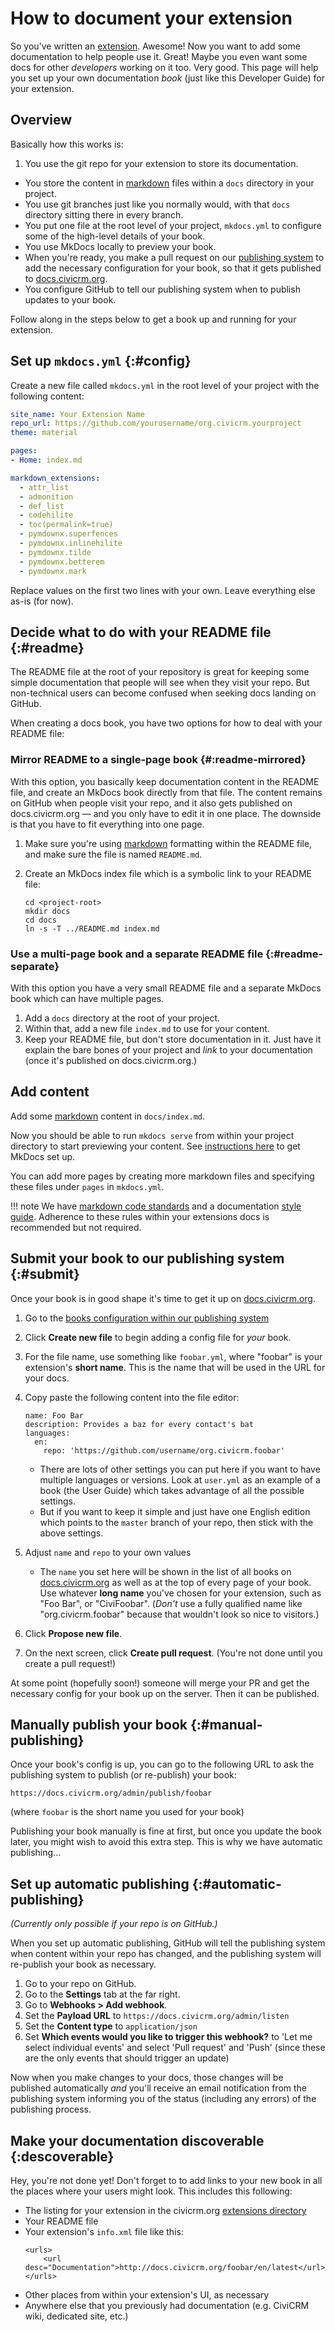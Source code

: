 # How to document your extension

So you've written an [extension](/extensions/basics). Awesome! Now you want to add some documentation to help people use it. Great! Maybe you even want some docs for other *developers* working on it too. Very good. This page will help you set up your own documentation *book* (just like this Developer Guide) for your extension.

<!-- (commented out until we can get the CiviVolunteer book up)
!!! summary "Example"
    For a fully-featured working example of extensions documentation, look at CiviVolunteer.

    * Read the published [CiviVolunteer book](https://docs.civicrm.org/volunteer/en/latest/)
    * Inspect the following source code to see how it's made:
        * [`/docs/`](https://github.com/civicrm/org.civicrm.volunteer/tree/master/docs) within the project repo (to store all the content in markdown files)
        * [`/mkdocs.yml`](https://github.com/civicrm/org.civicrm.volunteer/blob/master/mkdocs.yml) within the project repo (to specify book structure)
        * [`/books/volunteer.yml`](https://github.com/civicrm/civicrm-docs/blob/master/books/volunteer.yml) within the `civicrm-docs` repo (to specify how the book is to be published)
-->

## Overview

Basically how this works is:

1. You use the git repo for your extension to store its documentation.
* You store the content in [markdown](/markdownrules) files within a `docs` directory in your project.
* You use git branches just like you normally would, with that `docs` directory sitting there in every branch.
* You put one file at the root level of your project, `mkdocs.yml` to configure some of the high-level details of your book.
* You use MkDocs locally to preview your book.
* When you're ready, you make a pull request on our [publishing system](https://github.com/civicrm/civicrm-docs) to add the necessary configuration for your book, so that it gets published to [docs.civicrm.org](https://docs.civicrm.org).
* You configure GitHub to tell our publishing system when to publish updates to your book.

Follow along in the steps below to get a book up and running for your extension.

## Set up `mkdocs.yml` {:#config}

Create a new file called `mkdocs.yml` in the root level of your project with the following content:

```yaml
site_name: Your Extension Name
repo_url: https://github.com/yourusername/org.civicrm.yourproject
theme: material

pages:
- Home: index.md

markdown_extensions:
  - attr_list
  - admonition
  - def_list
  - codehilite
  - toc(permalink=true)
  - pymdownx.superfences
  - pymdownx.inlinehilite
  - pymdownx.tilde
  - pymdownx.betterem
  - pymdownx.mark
```

Replace values on the first two lines with your own. Leave everything else as-is (for now).


## Decide what to do with your README file {:#readme}

The README file at the root of your repository is great for keeping some simple documentation that people will see when they visit your repo. But non-technical users can become confused when seeking docs landing on GitHub.

When creating a docs book, you have two options for how to deal with your README file:

### Mirror README to a single-page book {#:readme-mirrored}

With this option, you basically keep documentation content in the README file, and create an MkDocs book directly from that file. The content remains on GitHub when people visit your repo, and it also gets published on docs.civicrm.org &mdash; and you only have to edit it in one place. The downside is that you have to fit everything into one page.

1. Make sure you're using [markdown](/markdownrules) formatting within the README file, and make sure the file is named `README.md`.
1. Create an MkDocs index file which is a symbolic link to your README file:

    ```
    cd <project-root>
    mkdir docs
    cd docs
    ln -s -T ../README.md index.md
    ```

### Use a multi-page book and a separate README file {:#readme-separate}

With this option you have a very small README file and a separate MkDocs book which can have multiple pages.

1. Add a `docs` directory at the root of your project.
1. Within that, add a new file `index.md` to use for your content.
1. Keep your README file, but don't store documentation in it. Just have it explain the bare bones of your project and *link* to your documentation (once it's published on docs.civicrm.org.)


## Add content

Add some [markdown](/markdownrules) content in `docs/index.md`.

Now you should be able to run `mkdocs serve` from within your project directory to start previewing your content. See [instructions here](/documentation/#editing-locally-with-mkdocs) to get MkDocs set up.

You can add more pages by creating more markdown files and specifying these files under `pages` in `mkdocs.yml`.

!!! note
    We have [markdown code standards](/markdownrules/#standards) and a documentation [style guide](/best-practices/documentation-style-guide/). Adherence to these rules within your extensions docs is recommended but not required.


## Submit your book to our publishing system {:#submit}

Once your book is in good shape it's time to get it up on [docs.civicrm.org](https://docs.civicrm.org).

1. Go to the [books configuration within our publishing system](https://github.com/civicrm/civicrm-docs/tree/master/books)
1. Click **Create new file** to begin adding a config file for *your* book.
1. For the file name, use something like `foobar.yml`, where "foobar" is your extension's **short name**. This is the name that will be used in the URL for your docs.
1. Copy paste the following content into the file editor:

    ```
    name: Foo Bar
	description: Provides a baz for every contact's bat
    languages:
      en:
        repo: 'https://github.com/username/org.civicrm.foobar'
    ```

    * There are lots of other settings you can put here if you want to have multiple languages or versions. Look at `user.yml` as an example of a book (the User Guide) which takes advantage of all the possible settings.
    * But if you want to keep it simple and just have one English edition which points to the `master` branch of your repo, then stick with the above settings.

1. Adjust `name` and `repo` to your own values

    * The `name` you set here will be shown in the list of all books on [docs.civicrm.org](https://docs.civicrm.org) as well as at the top of every page of your book. Use whatever **long name** you've chosen for your extension, such as "Foo Bar", or "CiviFoobar". (*Don't* use a fully qualified name like "org.civicrm.foobar" because that wouldn't look so nice to visitors.)

1. Click **Propose new file**.
1. On the next screen, click **Create pull request**. (You're not done until you create a pull request!)

At some point (hopefully soon!) someone will merge your PR and get the necessary config for your book up on the server. Then it can be published.

## Manually publish your book {:#manual-publishing}

Once your book's config is up, you can go to the following URL to ask the publishing system to publish (or re-publish) your book:

    https://docs.civicrm.org/admin/publish/foobar

(where `foobar` is the short name you used for your book)

Publishing your book manually is fine at first, but once you update the book later, you might wish to avoid this extra step. This is why we have automatic publishing...

## Set up automatic publishing {:#automatic-publishing}

*(Currently only possible if your repo is on GitHub.)*

When you set up automatic publishing, GitHub will tell the publishing system when content within your repo has changed, and the publishing system will re-publish your book as necessary.

1. Go to your repo on GitHub.
1. Go to the **Settings** tab at the far right.
1. Go to **Webhooks > Add webhook**.
1. Set the **Payload URL** to `https://docs.civicrm.org/admin/listen`
1. Set the **Content type** to `application/json`
1. Set **Which events would you like to trigger this webhook?** to 'Let me select individual events' and select 'Pull request' and 'Push' (since these are the only events that should trigger an update)

Now when you make changes to your docs, those changes will be published automatically *and* you'll receive an email notification from the publishing system informing you of the status (including any errors) of the publishing process.

## Make your documentation discoverable {:descoverable}

Hey, you're not done yet! Don't forget to to add links to your new book in all the places where your users might look. This includes this following:

* The listing for your extension in the civicrm.org [extensions directory](https://civicrm.org/extensions)
* Your README file
* Your extension's `info.xml` file like this:
    ```
    <urls>
        <url desc="Documentation">http://docs.civicrm.org/foobar/en/latest</url>
    </urls>
    ```
* Other places from within your extension's UI, as necessary
* Anywhere else that you previously had documentation (e.g. CiviCRM wiki, dedicated site, etc.)
